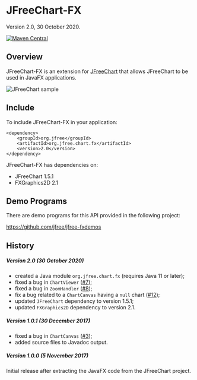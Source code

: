 JFreeChart-FX
=============

Version 2.0, 30 October 2020.

[![Maven Central](https://maven-badges.herokuapp.com/maven-central/org.jfree/org.jfree.chart.fx/badge.svg)](https://maven-badges.herokuapp.com/maven-central/org.jfree/org.jfree.chart.fx)

Overview
--------
JFreeChart-FX is an extension for [JFreeChart](https://github.com/jfree/jfreechart "JFreeChart Project Page at GitHub") 
that allows JFreeChart to be used in JavaFX applications.  

![JFreeChart sample](http://jfree.org/jfreechart/images/coffee_prices.png)


Include
-------
To include JFreeChart-FX in your application:

    <dependency>
        <groupId>org.jfree</groupId>
        <artifactId>org.jfree.chart.fx</artifactId>
        <version>2.0</version>
    </dependency>

JFreeChart-FX has dependencies on:

* JFreeChart 1.5.1
* FXGraphics2D 2.1


Demo Programs
-------------
There are demo programs for this API provided in the following project:

https://github.com/jfree/jfree-fxdemos


History
-------

##### Version 2.0 (30 October 2020)

- created a Java module `org.jfree.chart.fx` (requires Java 11 or later);
- fixed a bug in `ChartViewer` ([#7](https://github.com/jfree/jfreechart-fx/issues/7));
- fixed a bug in `ZoomHandler` ([#8](https://github.com/jfree/jfreechart-fx/issues/8));
- fix a bug related to a `ChartCanvas` having a `null` chart ([#12](https://github.com/jfree/jfreechart-fx/issues/12));
- updated `JFreeChart` dependency to version 1.5.1;
- updated `FXGraphics2D` dependency to version 2.1.

##### Version 1.0.1 (30 December 2017)

- fixed a bug in `ChartCanvas` ([#3](https://github.com/jfree/jfreechart-fx/issues/3));
- added source files to Javadoc output.

##### Version 1.0.0 (5 November 2017)

Initial release after extracting the JavaFX code from the JFreeChart project.
